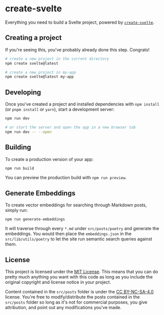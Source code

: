 # create-svelte

Everything you need to build a Svelte project, powered by [`create-svelte`](https://github.com/sveltejs/kit/tree/main/packages/create-svelte).

## Creating a project

If you're seeing this, you've probably already done this step. Congrats!

```bash
# create a new project in the current directory
npm create svelte@latest

# create a new project in my-app
npm create svelte@latest my-app
```

## Developing

Once you've created a project and installed dependencies with `npm install` (or `pnpm install` or `yarn`), start a development server:

```bash
npm run dev

# or start the server and open the app in a new browser tab
npm run dev -- --open
```

## Building

To create a production version of your app:

```bash
npm run build
```

You can preview the production build with `npm run preview`.

## Generate Embeddings

To create vector embeddings for searching through Markdown posts, simply run:

```
npm run generate-embeddings
```

It will traverse through every `*.md` under `src/posts/poetry` and generate the embeddings. You would then place the `embeddings.json` in the `src/lib/utils/poetry` to let the site run semantic search queries against them.

## License

This project is licensed under the [MIT License](src/branch/main/LICENSE.md). This means that you can do pretty much anything you want with this code as long as you include the original copyright and license notice in your project.

Content contained in the `src/posts` folder is under the [CC BY-NC-SA-4.0](src/branch/main/src/posts/LICENSE.md) license. You're free to modify/distribute the posts contained in the `src/posts` folder so long as it's not for commercial purposes, you give attribution, and point out any modifications you've made.
